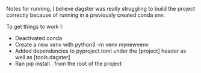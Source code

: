 Notes for running, I believe dagster was really struggling to build the project correctly because of running in a previously created conda env.

To get things to work I:

- Deactivated conda
- Create a new venv with python3 -m venv mynewvenv
- Added dependencies to pyproject.toml under the [project] header as well as [tools.dagster]
- Ran pip install . from the root of the project